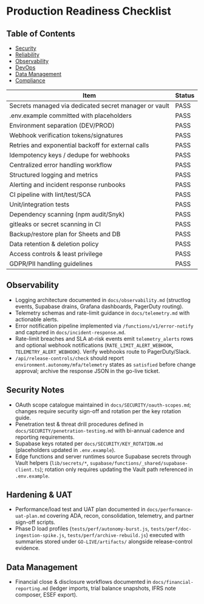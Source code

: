 # Production Readiness Checklist

## Table of Contents
- [Security](#security)
- [Reliability](#reliability)
- [Observability](#observability)
- [DevOps](#devops)
- [Data Management](#data-management)
- [Compliance](#compliance)

| Item | Status |
|---|---|
| Secrets managed via dedicated secret manager or vault | PASS |
| .env.example committed with placeholders | PASS |
| Environment separation (DEV/PROD) | PASS |
| Webhook verification tokens/signatures | PASS |
| Retries and exponential backoff for external calls | PASS |
| Idempotency keys / dedupe for webhooks | PASS |
| Centralized error handling workflow | PASS |
| Structured logging and metrics | PASS |
| Alerting and incident response runbooks | PASS |
| CI pipeline with lint/test/SCA | PASS |
| Unit/integration tests | PASS |
| Dependency scanning (npm audit/Snyk) | PASS |
| gitleaks or secret scanning in CI | PASS |
| Backup/restore plan for Sheets and DB | PASS |
| Data retention & deletion policy | PASS |
| Access controls & least privilege | PASS |
| GDPR/PII handling guidelines | PASS |

## Observability
- Logging architecture documented in `docs/observability.md` (structlog events,
  Supabase drains, Grafana dashboards, PagerDuty routing).
- Telemetry schemas and rate-limit guidance in `docs/telemetry.md` with
  actionable alerts.
- Error notification pipeline implemented via `/functions/v1/error-notify` and
  captured in `docs/incident-response.md`.
- Rate-limit breaches and SLA at-risk events emit `telemetry_alerts` rows and
  optional webhook notifications (`RATE_LIMIT_ALERT_WEBHOOK`,
  `TELEMETRY_ALERT_WEBHOOK`). Verify webhooks route to PagerDuty/Slack.
- `/api/release-controls/check` should report `environment.autonomy/mfa/telemetry`
  states as `satisfied` before change approval; archive the response JSON in the
  go-live ticket.

## Security Notes
- OAuth scope catalogue maintained in `docs/SECURITY/oauth-scopes.md`; changes
  require security sign-off and rotation per the key rotation guide.
- Penetration test & threat drill procedures defined in
  `docs/SECURITY/penetration-testing.md` with bi-annual cadence and reporting
  requirements.
- Supabase keys rotated per `docs/SECURITY/KEY_ROTATION.md` (placeholders updated in `.env.example`).
- Edge functions and server runtimes source Supabase secrets through Vault helpers
  (`lib/secrets/*`, `supabase/functions/_shared/supabase-client.ts`); rotation only
  requires updating the Vault path referenced in `.env.example`.

## Hardening & UAT
- Performance/load test and UAT plan documented in `docs/performance-uat-plan.md`
  covering ADA, recon, consolidation, telemetry, and partner sign-off scripts.
- Phase D load profiles (`tests/perf/autonomy-burst.js`,
  `tests/perf/doc-ingestion-spike.js`, `tests/perf/archive-rebuild.js`) executed
  with summaries stored under `GO-LIVE/artifacts/` alongside release-control evidence.

## Data Management
- Financial close & disclosure workflows documented in `docs/financial-reporting.md`
  (ledger imports, trial balance snapshots, IFRS note composer, ESEF export).
